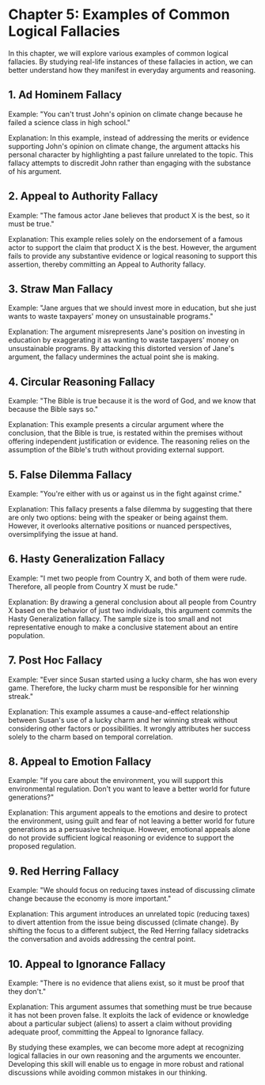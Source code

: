 Chapter 5: Examples of Common Logical Fallacies
===============================================

In this chapter, we will explore various examples of common logical fallacies. By studying real-life instances of these fallacies in action, we can better understand how they manifest in everyday arguments and reasoning.

**1. Ad Hominem Fallacy**
-------------------------

Example: "You can't trust John's opinion on climate change because he failed a science class in high school."

Explanation: In this example, instead of addressing the merits or evidence supporting John's opinion on climate change, the argument attacks his personal character by highlighting a past failure unrelated to the topic. This fallacy attempts to discredit John rather than engaging with the substance of his argument.

**2. Appeal to Authority Fallacy**
----------------------------------

Example: "The famous actor Jane believes that product X is the best, so it must be true."

Explanation: This example relies solely on the endorsement of a famous actor to support the claim that product X is the best. However, the argument fails to provide any substantive evidence or logical reasoning to support this assertion, thereby committing an Appeal to Authority fallacy.

**3. Straw Man Fallacy**
------------------------

Example: "Jane argues that we should invest more in education, but she just wants to waste taxpayers' money on unsustainable programs."

Explanation: The argument misrepresents Jane's position on investing in education by exaggerating it as wanting to waste taxpayers' money on unsustainable programs. By attacking this distorted version of Jane's argument, the fallacy undermines the actual point she is making.

**4. Circular Reasoning Fallacy**
---------------------------------

Example: "The Bible is true because it is the word of God, and we know that because the Bible says so."

Explanation: This example presents a circular argument where the conclusion, that the Bible is true, is restated within the premises without offering independent justification or evidence. The reasoning relies on the assumption of the Bible's truth without providing external support.

**5. False Dilemma Fallacy**
----------------------------

Example: "You're either with us or against us in the fight against crime."

Explanation: This fallacy presents a false dilemma by suggesting that there are only two options: being with the speaker or being against them. However, it overlooks alternative positions or nuanced perspectives, oversimplifying the issue at hand.

**6. Hasty Generalization Fallacy**
-----------------------------------

Example: "I met two people from Country X, and both of them were rude. Therefore, all people from Country X must be rude."

Explanation: By drawing a general conclusion about all people from Country X based on the behavior of just two individuals, this argument commits the Hasty Generalization fallacy. The sample size is too small and not representative enough to make a conclusive statement about an entire population.

**7. Post Hoc Fallacy**
-----------------------

Example: "Ever since Susan started using a lucky charm, she has won every game. Therefore, the lucky charm must be responsible for her winning streak."

Explanation: This example assumes a cause-and-effect relationship between Susan's use of a lucky charm and her winning streak without considering other factors or possibilities. It wrongly attributes her success solely to the charm based on temporal correlation.

**8. Appeal to Emotion Fallacy**
--------------------------------

Example: "If you care about the environment, you will support this environmental regulation. Don't you want to leave a better world for future generations?"

Explanation: This argument appeals to the emotions and desire to protect the environment, using guilt and fear of not leaving a better world for future generations as a persuasive technique. However, emotional appeals alone do not provide sufficient logical reasoning or evidence to support the proposed regulation.

**9. Red Herring Fallacy**
--------------------------

Example: "We should focus on reducing taxes instead of discussing climate change because the economy is more important."

Explanation: This argument introduces an unrelated topic (reducing taxes) to divert attention from the issue being discussed (climate change). By shifting the focus to a different subject, the Red Herring fallacy sidetracks the conversation and avoids addressing the central point.

**10. Appeal to Ignorance Fallacy**
-----------------------------------

Example: "There is no evidence that aliens exist, so it must be proof that they don't."

Explanation: This argument assumes that something must be true because it has not been proven false. It exploits the lack of evidence or knowledge about a particular subject (aliens) to assert a claim without providing adequate proof, committing the Appeal to Ignorance fallacy.

By studying these examples, we can become more adept at recognizing logical fallacies in our own reasoning and the arguments we encounter. Developing this skill will enable us to engage in more robust and rational discussions while avoiding common mistakes in our thinking.
